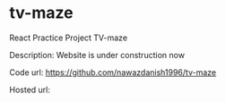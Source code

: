 # tv-maze
React Practice Project TV-maze

Description: Website is under construction now

Code url:
https://github.com/nawazdanish1996/tv-maze

Hosted url:
